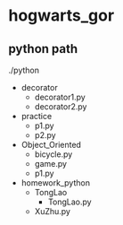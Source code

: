 # hogwarts_gor
## python path
./python
- decorator
  - decorator1.py
  - decorator2.py
- practice
  - p1.py
  - p2.py
- Object_Oriented
  - bicycle.py
  - game.py
  - p1.py
- homework_python
  - TongLao
    - TongLao.py
  - XuZhu.py
